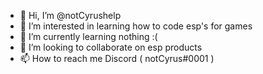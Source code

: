 - 👋 Hi, I’m @notCyrushelp
- 👀 I’m interested in learning how to code esp's for games
- 🌱 I’m currently learning nothing :(
- 💞️ I’m looking to collaborate on esp products
- 📫 How to reach me Discord ( notCyrus#0001 )
